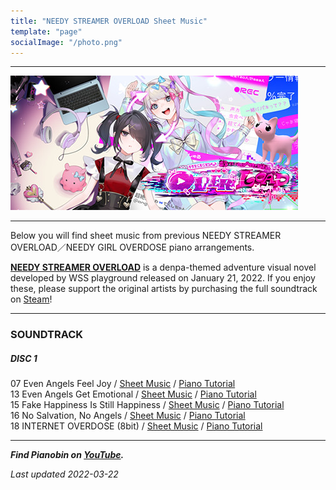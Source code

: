 ```yaml
---
title: "NEEDY STREAMER OVERLOAD Sheet Music"
template: "page"
socialImage: "/photo.png"
---
```


---

![NEEDY STREAMER OVERLOAD](/media/images/NSO_banner.jpg)

---

Below you will find sheet music from previous NEEDY STREAMER OVERLOAD／NEEDY GIRL OVERDOSE piano arrangements.

**[NEEDY STREAMER OVERLOAD](https://whysoserious.jp/)** is a denpa-themed adventure visual novel developed by WSS playground released on January 21, 2022. If you enjoy these, please support the original artists by purchasing the full soundtrack on [Steam](https://store.steampowered.com/app/1645220/NEEDY_STREAMER_OVERLOAD_Soundtrack/)!

---

### SOUNDTRACK

##### DISC 1

07 Even Angels Feel Joy / [Sheet Music](/media/nso/Even_Angels_Feel_Joy_PB.pdf) / [Piano Tutorial](https://youtu.be/BKu3-uUgzak)  
13 Even Angels Get Emotional / [Sheet Music](/media/nso/Even_Angels_Get_Emotional_PB.pdf) / [Piano Tutorial](https://youtu.be/ov5yvrkcBWA)  
15 Fake Happiness Is Still Happiness / [Sheet Music](/media/nso/Fake_Happiness_Is_Still_Happiness_PB.pdf) / [Piano Tutorial](https://youtu.be/eeqDQ4nGRzk)  
16 No Salvation, No Angels / [Sheet Music](/media/nso/No_Salvation_No_Angels_PB.pdf) / [Piano Tutorial](https://youtu.be/vE6lcrAVUHg)  
18 INTERNET OVERDOSE (8bit) / [Sheet Music](/media/nso/INTERNET_OVERDOSE_PB.pdf) / [Piano Tutorial](https://youtu.be/Aek0obAPUr4)

---

**_Find Pianobin on [YouTube](https://www.youtube.com/pianobin)._**

_Last updated 2022-03-22_
